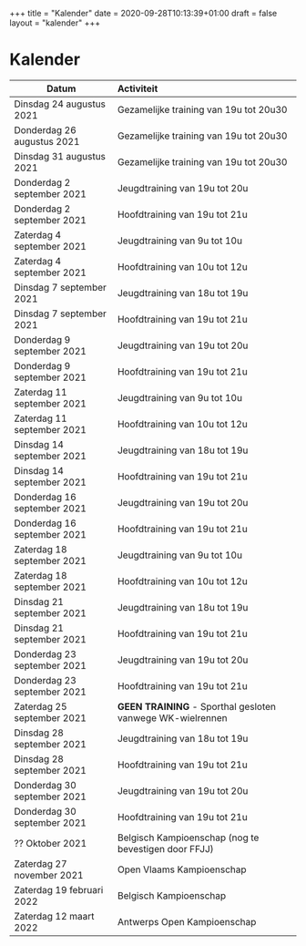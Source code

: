 +++
title = "Kalender"
date = 2020-09-28T10:13:39+01:00
draft = false
layout = "kalender"
+++

# Kalender

| Datum                                     | Activiteit                                                                                       |
| ------------------------------------------|:-------------------------------------------------------------------------------------------------|
|Dinsdag 24 augustus 2021|Gezamelijke training van 19u tot 20u30|
|Donderdag 26 augustus 2021|Gezamelijke training van 19u tot 20u30|
|Dinsdag 31 augustus 2021|Gezamelijke training van 19u tot 20u30|
|Donderdag 2 september 2021 |Jeugdtraining van 19u tot 20u|
|Donderdag 2 september 2021 |Hoofdtraining van 19u tot 21u|
|Zaterdag 4 september 2021  |Jeugdtraining van 9u tot 10u|
|Zaterdag 4 september 2021  |Hoofdtraining van 10u tot 12u|
|Dinsdag 7 september 2021   |Jeugdtraining van 18u tot 19u|
|Dinsdag 7 september 2021   |Hoofdtraining van 19u tot 21u|
|Donderdag 9 september 2021 |Jeugdtraining van 19u tot 20u|
|Donderdag 9 september 2021 |Hoofdtraining van 19u tot 21u|
|Zaterdag 11 september 2021  |Jeugdtraining van 9u tot 10u|
|Zaterdag 11 september 2021  |Hoofdtraining van 10u tot 12u|
|Dinsdag 14 september 2021   |Jeugdtraining van 18u tot 19u|
|Dinsdag 14 september 2021   |Hoofdtraining van 19u tot 21u|
|Donderdag 16 september 2021 |Jeugdtraining van 19u tot 20u|
|Donderdag 16 september 2021 |Hoofdtraining van 19u tot 21u|
|Zaterdag 18 september 2021  |Jeugdtraining van 9u tot 10u|
|Zaterdag 18 september 2021  |Hoofdtraining van 10u tot 12u|
|Dinsdag 21 september 2021   |Jeugdtraining van 18u tot 19u|
|Dinsdag 21 september 2021   |Hoofdtraining van 19u tot 21u|
|Donderdag 23 september 2021 |Jeugdtraining van 19u tot 20u|
|Donderdag 23 september 2021 |Hoofdtraining van 19u tot 21u|
|Zaterdag 25 september 2021  | **GEEN TRAINING** - Sporthal gesloten vanwege WK-wielrennen|
|Dinsdag 28 september 2021   |Jeugdtraining van 18u tot 19u|
|Dinsdag 28 september 2021   |Hoofdtraining van 19u tot 21u|
|Donderdag 30 september 2021 |Jeugdtraining van 19u tot 20u|
|Donderdag 30 september 2021 |Hoofdtraining van 19u tot 21u|
|?? Oktober 2021                                   | Belgisch Kampioenschap (nog te bevestigen door FFJJ)                                             |
|Zaterdag 27 november 2021 |Open Vlaams Kampioenschap|
|Zaterdag 19 februari 2022 |Belgisch Kampioenschap|
|Zaterdag 12 maart 2022 |Antwerps Open Kampioenschap|
